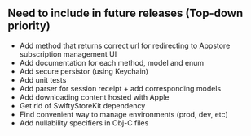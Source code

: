 ## Need to include in future releases (Top-down priority)

* Add method that returns correct url for redirecting to Appstore subscription management UI
* Add documentation for each method, model and enum
* Add secure persistor (using Keychain)
* Add unit tests
* Add parser for session receipt + add corresponding models
* Add downloading content hosted with Apple
* Get rid of SwiftyStoreKit dependency
* Find convenient way to manage environments (prod, dev, etc)
* Add nullability specifiers in Obj-C files
